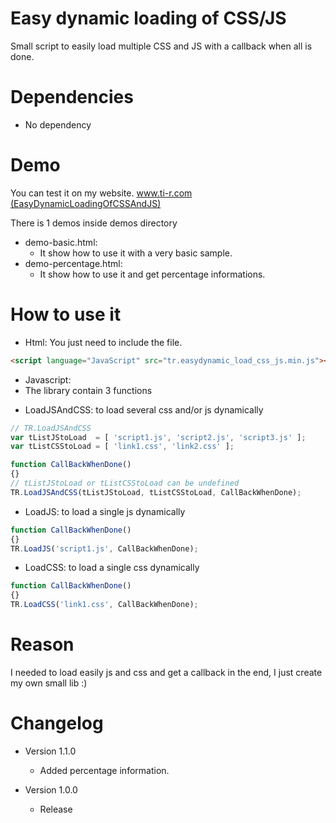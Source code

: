# Easy dynamic loading of CSS/JS 
Small script to easily load multiple CSS and JS with a callback when all is done.
 
# Dependencies
 - No dependency


# Demo
You can test it on my website.
[www.ti-r.com (EasyDynamicLoadingOfCSSAndJS)](http://home/www.ti-r.com_2015/?js/Web/EasyDynamicLoadingOfCSSAndJS)

There is 1 demos inside demos directory
- demo-basic.html:
	* It show how to use it with a very basic sample.
- demo-percentage.html:
	* It show how to use it and get percentage informations.



# How to use it
- Html:
You just need to include the file.
```html
<script language="JavaScript" src="tr.easydynamic_load_css_js.min.js"></script>
```


- Javascript:
 - The library contain 3 functions
  * LoadJSAndCSS: to load several css and/or js dynamically

```js
// TR.LoadJSAndCSS
var tListJStoLoad  = [ 'script1.js', 'script2.js', 'script3.js' ];
var tListCSStoLoad = [ 'link1.css', 'link2.css' ];

function CallBackWhenDone()
{}
// tListJStoLoad or tListCSStoLoad can be undefined
TR.LoadJSAndCSS(tListJStoLoad, tListCSStoLoad, CallBackWhenDone);
```

  * LoadJS: to load a single js dynamically

```js
function CallBackWhenDone()
{}
TR.LoadJS('script1.js', CallBackWhenDone);
```

  * LoadCSS: to load a single css dynamically

```js
function CallBackWhenDone()
{}
TR.LoadCSS('link1.css', CallBackWhenDone);
```

# Reason
I needed to load easily js and css and get a callback in the end, I just create my own small lib :)


# Changelog
 - Version 1.1.0
	* Added percentage information.

 - Version 1.0.0
	* Release
	